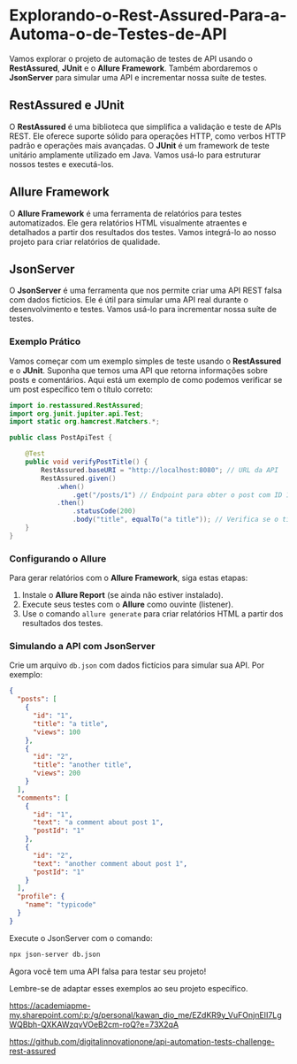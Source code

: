 # Explorando-o-Rest-Assured-Para-a-Automa-o-de-Testes-de-API

[1]: https://allurereport.org/ ""
[2]: https://allurereport.org/docs/robotframework/ ""
[3]: https://www.dezlearn.com/allure-reporting/ ""
[4]: https://allurereport.org/docs/how-it-works/ ""
[5]: https://medium.com/testvagrant/generating-allure-reports-in-the-pytest-framework-89dc78a2ca85 ""
[6]: https://www.baeldung.com/rest-assured-tutorial ""
[7]: https://www.baeldung.com/rest-assured-response ""
[8]: https://www.toolsqa.com/rest-assured-tutorial/ ""
[9]: https://www.appsdeveloperblog.com/create-a-junit-5-test-case-with-rest-assured-video-tutorial/ ""
[10]: https://github.com/typicode/json-server ""
[11]: https://www.jsonserver.io/ ""
[12]: https://www.jsonserver.io/features/ ""
[13]: https://www.jsonserver.io/pricing/ ""
[14]: http://localhost:8080/events?id=390 ""
[15]: http://localhost/ ""
[16]: http://localhost:3000/posts/1 ""
[17]: https://fair.io/ ""
[18]: https://api.jsonsever.io/ ""
[19]: https://api.jsonserver.io/products/ ""
[20]: https://api.jsonserver.io/ ""

Vamos explorar o projeto de automação de testes de API usando o **RestAssured**, **JUnit** e o **Allure Framework**. Também abordaremos o **JsonServer** para simular uma API e incrementar nossa suíte de testes.

## RestAssured e JUnit
O **RestAssured** é uma biblioteca que simplifica a validação e teste de APIs REST. Ele oferece suporte sólido para operações HTTP, como verbos HTTP padrão e operações mais avançadas. O **JUnit** é um framework de teste unitário amplamente utilizado em Java. Vamos usá-lo para estruturar nossos testes e executá-los.

## Allure Framework
O **Allure Framework** é uma ferramenta de relatórios para testes automatizados. Ele gera relatórios HTML visualmente atraentes e detalhados a partir dos resultados dos testes. Vamos integrá-lo ao nosso projeto para criar relatórios de qualidade.

## JsonServer
O **JsonServer** é uma ferramenta que nos permite criar uma API REST falsa com dados fictícios. Ele é útil para simular uma API real durante o desenvolvimento e testes. Vamos usá-lo para incrementar nossa suíte de testes.

### Exemplo Prático
Vamos começar com um exemplo simples de teste usando o **RestAssured** e o **JUnit**. Suponha que temos uma API que retorna informações sobre posts e comentários. Aqui está um exemplo de como podemos verificar se um post específico tem o título correto:

```java
import io.restassured.RestAssured;
import org.junit.jupiter.api.Test;
import static org.hamcrest.Matchers.*;

public class PostApiTest {

    @Test
    public void verifyPostTitle() {
        RestAssured.baseURI = "http://localhost:8080"; // URL da API
        RestAssured.given()
            .when()
                .get("/posts/1") // Endpoint para obter o post com ID 1
            .then()
                .statusCode(200)
                .body("title", equalTo("a title")); // Verifica se o título é "a title"
    }
}
```

### Configurando o Allure
Para gerar relatórios com o **Allure Framework**, siga estas etapas:
1. Instale o **Allure Report** (se ainda não estiver instalado).
2. Execute seus testes com o **Allure** como ouvinte (listener).
3. Use o comando `allure generate` para criar relatórios HTML a partir dos resultados dos testes.

### Simulando a API com JsonServer
Crie um arquivo `db.json` com dados fictícios para simular sua API. Por exemplo:

```json
{
  "posts": [
    {
      "id": "1",
      "title": "a title",
      "views": 100
    },
    {
      "id": "2",
      "title": "another title",
      "views": 200
    }
  ],
  "comments": [
    {
      "id": "1",
      "text": "a comment about post 1",
      "postId": "1"
    },
    {
      "id": "2",
      "text": "another comment about post 1",
      "postId": "1"
    }
  ],
  "profile": {
    "name": "typicode"
  }
}
```

Execute o JsonServer com o comando:

```bash
npx json-server db.json
```

Agora você tem uma API falsa para testar seu projeto!

Lembre-se de adaptar esses exemplos ao seu projeto específico.

https://academiapme-my.sharepoint.com/:p:/g/personal/kawan_dio_me/EZdKR9y_VuFOnjnEII7LgWQBbh-QXKAWzqvVOeB2cm-roQ?e=73X2qA

https://github.com/digitalinnovationone/api-automation-tests-challenge-rest-assured
